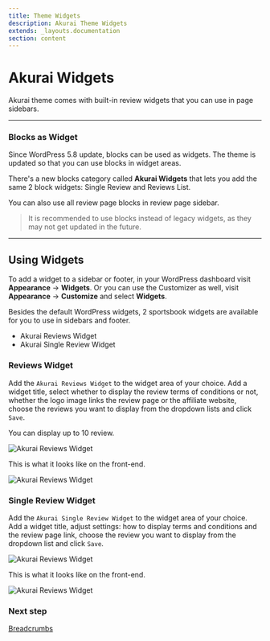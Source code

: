```yaml
---
title: Theme Widgets
description: Akurai Theme Widgets
extends: _layouts.documentation
section: content
---
```


# Akurai Widgets

Akurai theme comes with built-in review widgets that you can use in page sidebars.

---

### Blocks as Widget

Since WordPress 5.8 update, blocks can be used as widgets. The theme is updated so that you can use blocks in widget areas.

There's a new blocks category called **Akurai Widgets** that lets you add the same 2 block widgets: Single Review and Reviews List.

You can also use all review page blocks in review page sidebar.

> It is recommended to use blocks instead of legacy widgets, as they may not get updated in the future.

---

## Using Widgets

To add a widget to a sidebar or footer, in your WordPress dashboard visit **Appearance** &#8594; **Widgets**.
Or you can use the Customizer as well, visit **Appearance** &#8594; **Customize** and select **Widgets**.

Besides the default WordPress widgets, 2 sportsbook widgets are available for you to use in sidebars and footer.

- Akurai Reviews Widget
- Akurai Single Review Widget

### Reviews Widget

Add the `Akurai Reviews Widget` to the widget area of your choice.
Add a widget title, select whether to display the review terms of conditions or not, whether the logo image links the review page or the affiliate website, choose the reviews you want to display from the dropdown lists and click `Save`.

You can display up to 10 review.

![Akurai Reviews Widget](https://media.dinomatic.com/images/docs/akurai/akurai-widget-reviews-editor.jpg)

This is what it looks like on the front-end.

![Akurai Reviews Widget](https://media.dinomatic.com/images/docs/akurai/akurai-widget-reviews.jpg)

### Single Review Widget

Add the `Akurai Single Review Widget` to the widget area of your choice.
Add a widget title, adjust settings: how to display terms and conditions and the review page link, choose the review you want to display from the dropdown list and click `Save`.

![Akurai Reviews Widget](https://media.dinomatic.com/images/docs/akurai/akurai-widget-review-editor.jpg)

This is what it looks like on the front-end.

![Akurai Reviews Widget](https://media.dinomatic.com/images/docs/akurai/akurai-widget-review.jpg)

### Next step

[Breadcrumbs](/docs/akurai/breadcrumbs/)
